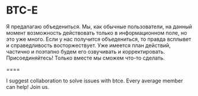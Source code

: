# BTC-E 

Я предалагаю объедениться. Мы, как обычные пользователи, на данный момент возможность действовать только в информационном поле, но это уже много. Если у нас получится объедениться, то правда всплывет и справедливость восторжествует. Уже имеется план действий, частично и поэтапно будем его озвучивать и корректировать. Присоединяйтесь! Только вместе мы сможем что-то сделать.

====

I suggest collaboration to solve issues with btce. Every average member can help! Join us. 

